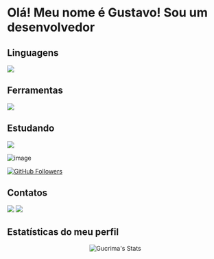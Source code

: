 # Olá! Meu nome é Gustavo! Sou um desenvolvedor


## Linguagens
 <a href="https://skillicons.dev">
    <img src="https://skillicons.dev/icons?i=react,html,js,css" />
  </a>  
  
## Ferramentas
 <a href="https://skillicons.dev">
    <img src="https://skillicons.dev/icons?i=visualstudio,vscode,postgres,npm,nodejs,arduino,discord,figma,github" />
  </a>  

  ## Estudando

  <a href="https://skillicons.dev">
    <img src="https://skillicons.dev/icons?i=postman,net,aws,docker,cs" />
  </a>  
  
  ![image](https://github.com/user-attachments/assets/e0062e50-8695-4b79-bf4c-dc5bc4473286)

  <a href="https://github.com/Gucrima">
    <img src="https://img.shields.io/github/followers/Gucrima?label=Followers&logo=github&style=for-the-badge" alt="GitHub Followers" />
  </a>

## Contatos
<a href="mailto:gusssoares09@gmail.com"><img src="https://skillicons.dev/icons?i=gmail" /></a>
<a href="https://www.linkedin.com/in/gustavo-franco-83b4022a7/"><img src="https://skillicons.dev/icons?i=linkedin" /></a>

## Estatísticas do meu perfil
<p align="center">
  <img src="https://github-readme-stats.vercel.app/api?username=Gucrima&theme=gotham&show_icons=true&hide_border=false&count_private=true" alt="Gucrima's Stats" />
</p>


